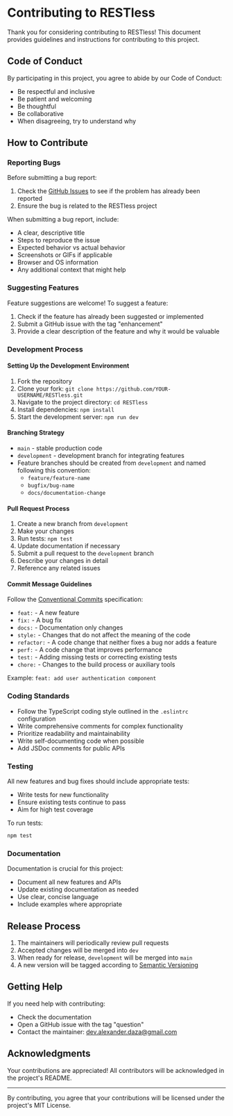 # Contributing to RESTless

Thank you for considering contributing to RESTless! This document provides guidelines and instructions for contributing to this project.

## Code of Conduct

By participating in this project, you agree to abide by our Code of Conduct:

- Be respectful and inclusive
- Be patient and welcoming
- Be thoughtful
- Be collaborative
- When disagreeing, try to understand why

## How to Contribute

### Reporting Bugs

Before submitting a bug report:

1. Check the [GitHub Issues](https://github.com/devalexanderdaza/RESTless/issues) to see if the problem has already been reported
2. Ensure the bug is related to the RESTless project

When submitting a bug report, include:

- A clear, descriptive title
- Steps to reproduce the issue
- Expected behavior vs actual behavior
- Screenshots or GIFs if applicable
- Browser and OS information
- Any additional context that might help

### Suggesting Features

Feature suggestions are welcome! To suggest a feature:

1. Check if the feature has already been suggested or implemented
2. Submit a GitHub issue with the tag "enhancement"
3. Provide a clear description of the feature and why it would be valuable

### Development Process

#### Setting Up the Development Environment

1. Fork the repository
2. Clone your fork: `git clone https://github.com/YOUR-USERNAME/RESTless.git`
3. Navigate to the project directory: `cd RESTless`
4. Install dependencies: `npm install`
5. Start the development server: `npm run dev`

#### Branching Strategy

- `main` - stable production code
- `development` - development branch for integrating features
- Feature branches should be created from `development` and named following this convention:
  - `feature/feature-name`
  - `bugfix/bug-name`
  - `docs/documentation-change`

#### Pull Request Process

1. Create a new branch from `development`
2. Make your changes
3. Run tests: `npm test`
4. Update documentation if necessary
5. Submit a pull request to the `development` branch
6. Describe your changes in detail
7. Reference any related issues

#### Commit Message Guidelines

Follow the [Conventional Commits](https://www.conventionalcommits.org/) specification:

- `feat:` - A new feature
- `fix:` - A bug fix
- `docs:` - Documentation only changes
- `style:` - Changes that do not affect the meaning of the code
- `refactor:` - A code change that neither fixes a bug nor adds a feature
- `perf:` - A code change that improves performance
- `test:` - Adding missing tests or correcting existing tests
- `chore:` - Changes to the build process or auxiliary tools

Example: `feat: add user authentication component`

### Coding Standards

- Follow the TypeScript coding style outlined in the `.eslintrc` configuration
- Write comprehensive comments for complex functionality
- Prioritize readability and maintainability
- Write self-documenting code when possible
- Add JSDoc comments for public APIs

### Testing

All new features and bug fixes should include appropriate tests:

- Write tests for new functionality
- Ensure existing tests continue to pass
- Aim for high test coverage

To run tests:
```bash
npm test
```

### Documentation

Documentation is crucial for this project:

- Document all new features and APIs
- Update existing documentation as needed
- Use clear, concise language
- Include examples where appropriate

## Release Process

1. The maintainers will periodically review pull requests
2. Accepted changes will be merged into `dev`
3. When ready for release, `development` will be merged into `main`
4. A new version will be tagged according to [Semantic Versioning](https://semver.org/)

## Getting Help

If you need help with contributing:

- Check the documentation
- Open a GitHub issue with the tag "question"
- Contact the maintainer: dev.alexander.daza@gmail.com

## Acknowledgments

Your contributions are appreciated! All contributors will be acknowledged in the project's README.

---

By contributing, you agree that your contributions will be licensed under the project's MIT License.
